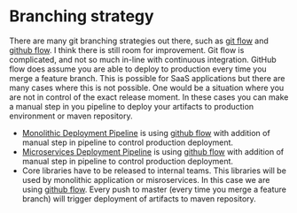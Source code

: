 # Branching strategy

There are many git branching strategies out there, such as [git flow](http://nvie.com/posts/a-successful-git-branching-model/) and [github flow](http://scottchacon.com/2011/08/31/github-flow.html). I think there is still room for improvement. Git flow is complicated, and not so much in-line with continuous integration. GitHub flow does assume you are able to deploy to production every time you merge a feature branch. This is possible for SaaS applications but there are many cases where this is not possible. One would be a situation where you are not in control of the exact release moment. In these cases you can make a manual step in you pipeline to deploy your artifacts to production environment or maven repository.

* [Monolithic Deployment Pipeline](monolithic-delivery-pattern/) is using [github flow](http://scottchacon.com/2011/08/31/github-flow.html) with addition of manual step in pipeline to control production deployment.
* [Microservices Deployment Pipeline](microservices-delivery-pattern/) is using [github flow](http://scottchacon.com/2011/08/31/github-flow.html) with addition of manual step in pipeline to control production deployment.
* Core libraries have to be released to internal teams. This libraries will be used by monolithic application or misroservices. In this case we are using [github flow](https://www.gitbook.com/book/ivans-innovation-lab/my-company/edit#). Every push to master \(every time you merge a feature branch\) will trigger deployment of artifacts to maven repository.

